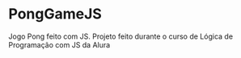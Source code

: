 # PongGameJS
Jogo Pong feito com JS. Projeto feito durante o curso de Lógica de Programação com JS da Alura
